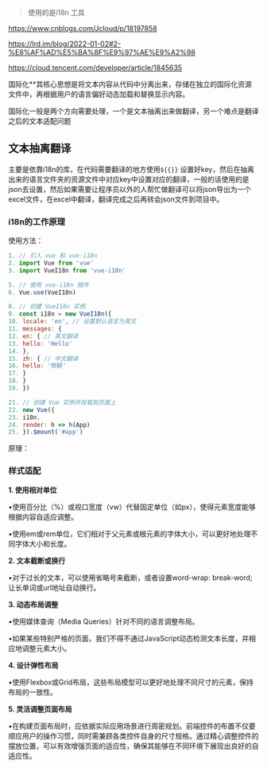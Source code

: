 > 使用的是i18n 工具

https://www.cnblogs.com/Jcloud/p/18197858

https://lrd.im/blog/2022-01-02#2-%E8%AF%AD%E5%BA%8F%E9%97%AE%E9%A2%98

https://cloud.tencent.com/developer/article/1845635

国际化**其核心思想是将文本内容从代码中分离出来，存储在独立的国际化资源文件中，再根据用户的语言偏好动态加载和替换显示内容。

国际化一般是两个方向需要处理，一个是文本抽离出来做翻译，另一个难点是翻译之后的文本适配问题

## 文本抽离翻译

主要是依靠i18n的库，在代码需要翻译的地方使用`${{}}` 设置好key，然后在抽离出来的语言文件夹的资源文件中对应key中设置对应的翻译，一般的话使用的是json去设置，然后如果需要让程序员以外的人帮忙做翻译可以将json导出为一个excel文件，在excel中翻译，翻译完成之后再转会json文件到项目中。

### i18n的工作原理

使用方法：
```js
1. // 引入 vue 和 vue-i18n
2. import Vue from 'vue'
3. import VueI18n from 'vue-i18n'

5. // 使用 vue-i18n 插件
6. Vue.use(VueI18n)

8. // 创建 VueI18n 实例
9. const i18n = new VueI18n({
10. locale: 'en', // 设置默认语言为英文
11. messages: {
12. en: { // 英文翻译
13. hello: 'Hello'
14. },
15. zh: { // 中文翻译
16. hello: '你好'
17. }
18. }
19. })

21. // 创建 Vue 实例并挂载到页面上
22. new Vue({
23. i18n,
24. render: h => h(App)
25. }).$mount('#app')
```

原理：




### 样式适配

**1. 使用相对单位**

•使用百分比（%）或视口宽度（vw）代替固定单位（如px），使得元素宽度能够根据内容自适应调整。

•使用em或rem单位，它们相对于父元素或根元素的字体大小，可以更好地处理不同字体大小和长度。

**2. 文本截断或换行**

•对于过长的文本，可以使用省略号来截断，或者设置word-wrap: break-word;让长单词或url地址自动换行。

**3. 动态布局调整**

•使用媒体查询（Media Queries）针对不同的语言调整布局。

•如果某些特别严格的页面，我们不得不通过JavaScript动态检测文本长度，并相应地调整元素大小。

**4. 设计弹性布局**

•使用Flexbox或Grid布局，这些布局模型可以更好地处理不同尺寸的元素，保持布局的一致性。

**5. 灵活调整页面布局**

•在构建页面布局时，应依据实际应用场景进行周密规划。前端控件的布置不仅要顺应用户的操作习惯，同时需兼顾各类控件自身的尺寸规格。通过精心调整控件的摆放位置，可以有效增强页面的适应性，确保其能够在不同环境下展现出良好的自适应性。


